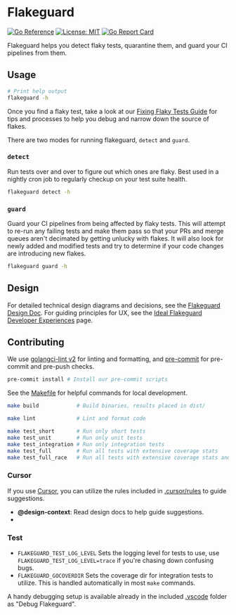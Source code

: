 # Flakeguard

[![Go Reference](https://pkg.go.dev/badge/github.com/smartcontractkit/flakeguard.svg)](https://pkg.go.dev/github.com/smartcontractkit/flakeguard)
[![License: MIT](https://img.shields.io/badge/License-MIT-yellow.svg)](https://opensource.org/licenses/MIT)
[![Go Report Card](https://goreportcard.com/badge/github.com/smartcontractkit/flakeguard)](https://goreportcard.com/report/github.com/smartcontractkit/flakeguard)


Flakeguard helps you detect flaky tests, quarantine them, and guard your CI pipelines from them.

## Usage

```sh
# Print help output
flakeguard -h
```

Once you find a flaky test, take a look at our [Fixing Flaky Tests Guide](./fixing-flaky-tests-guide.md) for tips and processes to help you debug and narrow down the source of flakes.

There are two modes for running flakeguard, `detect` and `guard`.

### `detect`

Run tests over and over to figure out which ones are flaky. Best used in a nightly cron job to regularly checkup on your test suite health.

```sh
flakeguard detect -h
```

### `guard`

Guard your CI pipelines from being affected by flaky tests. This will attempt to re-run any failing tests and make them pass so that your PRs and merge queues aren't decimated by getting unlucky with flakes. It will also look for newly added and modified tests and try to determine if your code changes are introducing new flakes.

```sh
flakeguard guard -h
```

## Design

For detailed technical design diagrams and decisions, see the [Flakeguard Design Doc](./design.md). For guiding principles for UX, see the [Ideal Flakeguard Developer Experiences](./ideal-developer-experiences.md) page.

## Contributing

We use [golangci-lint v2](https://golangci-lint.run/) for linting and formatting, and [pre-commit](https://pre-commit.com/) for pre-commit and pre-push checks.

```sh
pre-commit install # Install our pre-commit scripts
```

See the [Makefile](./Makefile) for helpful commands for local development.

```sh
make build            # Build binaries, results placed in dist/

make lint             # Lint and format code

make test_short       # Run only short tests
make test_unit        # Run only unit tests
make test_integration # Run only integration tests
make test_full        # Run all tests with extensive coverage stats
make test_full_race   # Run all tests with extensive coverage stats and race detection
```

### Cursor

If you use [Cursor](https://www.cursor.com/), you can utilize the rules included in [.cursor/rules](./.cursor/rules/) to guide suggestions.

* **@design-context**: Read design docs to help guide suggestions.
*

### Test

* `FLAKEGUARD_TEST_LOG_LEVEL` Sets the logging level for tests to use, use `FLAKEGUARD_TEST_LOG_LEVEL=trace` if you're chasing down confusing bugs.
* `FLAKEGUARD_GOCOVERDIR` Sets the coverage dir for integration tests to utilize. This is handled automatically in most `make` commands.

A handy debugging setup is available already in the included [.vscode](.vscode/) folder as "Debug Flakeguard".
